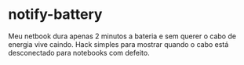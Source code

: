 # notify-battery
Meu netbook dura apenas 2 minutos a bateria e sem querer o cabo de energia vive caindo. Hack simples para mostrar quando o cabo está desconectado para notebooks com defeito.
